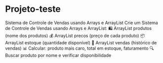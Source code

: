 # Projeto-teste
Sistema de Controle de Vendas usando Arrays e ArrayList
Crie um Sistema de Controle de Vendas usando Arrays e ArrayList:
🛍️ ArrayList<String> produtos (nome dos produtos)
💰 ArrayList<Double> precos (preço de cada produto)
📦 ArrayList<Integer> estoque (quantidade disponível)
🧾 ArrayList<String> vendas (histórico de vendas)
📊 Calcular: produto mais caro, total em estoque, faturamento
🔍 Buscar produto por nome e verificar disponibilidade 
